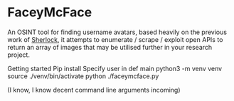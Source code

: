 # FaceyMcFace

An OSINT tool for finding username avatars, based heavily on the previous work of [Sherlock](https://github.com/sherlock-project/sherlock), it attempts to enumerate / scrape / exploit open APIs to return an array of images that may be utilised further in your research project.

Getting started
Pip install
Specify user in def main
python3 -m venv venv
source ./venv/bin/activate
python ./faceymcface.py

(I know, I know decent command line arguments incoming)
